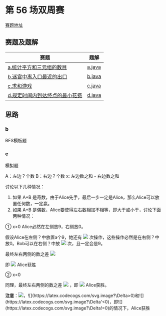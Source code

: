 # 第 56 场双周赛
[赛题地址](https://leetcode-cn.com/contest/biweekly-contest-56/)

## 赛题及题解
|赛题|题解|
| ---- | ----|
|[a.统计平方和三元组的数目](https://leetcode-cn.com/problems/count-square-sum-triples/)|[a.java](/competition/leetcode/weekly56/a.java)|
|[b.迷宫中离入口最近的出口](https://leetcode-cn.com/problems/nearest-exit-from-entrance-in-maze/)|[b.java](/competition/leetcode/weekly56/b.java)|
|[c.求和游戏](https://leetcode-cn.com/problems/sum-game/)|[c.java](/competition/leetcode/weekly56/c.java)|
|[d.规定时间内到达终点的最小花费](https://leetcode-cn.com/problems/minimum-cost-to-reach-destination-in-time/)|[d.java](/competition/leetcode/weekly56/d.java)|

## 思路
### b
BFS模板题
### c
模拟题

A：左边？个数
B：右边？个数
x: 左边数之和 - 右边数之和

讨论以下几种情况：
1. 如果 A+B 是奇数，由于Alice先手，最后一步一定是Alice，那么Alice可以放置任何数，一定赢。
2. 如果 A+B 是偶数，Alice要使得左右数相加不相等，即大于或小于，讨论下面两种情况： 

① x>0
Alice必然在左侧放9，右侧放0。

假设Alice在左侧？中放置a个9，她还有 ![](https://latex.codecogs.com/svg.image?\frac{A&plus;B}{2}-a) 次操作，这些操作必然是在右侧？中放0。Bob可以在右侧？中放 ![](https://latex.codecogs.com/svg.image?B-(\frac{A&plus;B}{2}-a)\&space;=\&space;\frac{B-A}{2}&plus;a) 次，且一定会是9。

最终左右两侧的数之差 ![](https://latex.codecogs.com/svg.image?\Delta=9*a-9*(\frac{B-A}{2}&plus;a)&space;&plus;&space;x=9*\frac{A-B}{2}&plus;x)

即 ![](https://latex.codecogs.com/svg.image?\Delta&space;=9*\frac{A-B}{2}&plus;x>0) Alice获胜

② x<0

同理，最终左右两侧的数之差 ![](https://latex.codecogs.com/svg.image?\Delta'&space;=9*\frac{B-A}{2}-x) ，即 ![](https://latex.codecogs.com/svg.image?\Delta'&space;=9*\frac{B-A}{2}-x<0) Alice获胜。

**注意**：![](https://latex.codecogs.com/svg.image?\Delta=-\Delta')，![](https://latex.codecogs.com/svg.image?\Delta>0)和![](https://latex.codecogs.com/svg.image?\Delta'<0)，即![](https://latex.codecogs.com/svg.image?\Delta!=0)的情况下，Alice获胜




